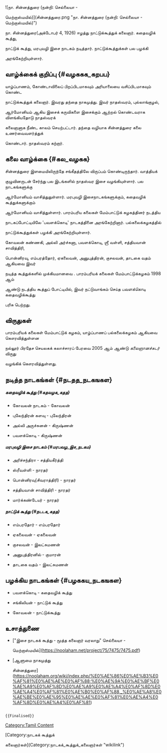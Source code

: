 ![நா. சின்னத்துரை (நன்றி: செல்லையா -
மெற்றாஸ்மயில்)](சின்னத்துரை.png "நா. சின்னத்துரை (நன்றி: செல்லையா - மெற்றாஸ்மயில்)")
நா. சின்னத்துரை(அக்டோபர் 4, 1926) ஈழத்து நாட்டுக்கூத்துக் கலைஞர். கதைவழிக் கூத்து,
நாட்டுக் கூத்து, மரபுவழி இசை நாடகம் நடித்தார். நாட்டுக்கூத்துக்கள் பல பழக்கி
அரங்கேற்றியுள்ளார்.

## வாழ்க்கைக் குறிப்பு {#வழககக_கறபப}

யாழ்ப்பாணம், கோண்டாவிலைப் பிறப்பிடமாகவும் அரியாலையை வசிப்பிடமாகவும் கொண்ட
நாட்டுக்கூத்துக் கலைஞர். இவரது தந்தை நாகமுத்து. இவர் நாதஸ்வரம், புல்லாங்குழல்,
ஆர்மோனியம் ஆகிய இசைக் கருவிகளை இசைக்கும் ஆற்றல் கொண்டவராக விளங்கியதோடு நாதஸ்வரக்
கலைஞனாக நீண்ட காலம் செயற்பட்டார். தந்தை வழியாக சின்னத்துரை கலை உணர்வைவளர்த்துக்
கொண்டார். நாதஸ்வரம் கற்றார்.

## கலை வாழ்க்கை {#கல_வழகக}

சின்னத்துரை இளமையிலிருந்தே சங்கீதத்திலே விருப்பம் கொண்டிருந்தார். வாத்தியக்
குழுவினருடன் சேர்ந்து பல இடங்களில் நாதஸ்வர இசை வழங்கியுள்ளார். பல நாடகங்களுக்கு
ஆர்மோனியம் வாசித்துதுள்ளார். மரபுவழி இசைநாடகங்களுக்கும், கதைவழிக் கூத்துக்களுக்கும்
ஆர்மோனியம் வாசித்துள்ளார். பாரம்பரிய கலைகள் மேம்பாட்டுக் கழகத்தினர் நடத்திய
நாடகப்போட்டியிலே 'பவளக்கொடி' நாடகத்தினை அரங்கேற்றினார். பல்கலைக்கழகத்தில்
நாட்டுக்கூத்துக்கள் பழக்கி அரங்கேற்றியுள்ளார்.

கோவலன் கண்ணகி, அல்லி அர்ச்சுனா, பவளக்கொடி, ஶ்ரீ வள்ளி, சத்தியவான் சாவித்திரி,
பொன்னிரவு, எம்பரத்தோர், ஏகலைவன், அனுபுத்திரன், குசலவன், தாடகை வதம் ஆகியவை இவர்
நடித்த கூத்துக்களில் முக்கியமானவை . பாரம்பரியக் கலைகள் மேம்பாட்டுக்கழகம் 1998 ஆம்
ஆண்டு நடத்திய கூத்துப் போட்டியில், இவர் நட்டுவாங்கம் செய்த *பவளக்கொடி* கதைவழிக்கூத்து
பரிசு பெற்றது.

## விருதுகள்

பாரம்பரியக் கலைகள் மேம்பாட்டுக் கழகம், யாழ்ப்பாணப் பல்கலைக்கழகம் ஆகியவை கௌரவித்துள்ளன

நல்லூர் பிரதேச செயலகக் கலாச்சாரப் பேரவை 2005 ஆம் ஆண்டு *கலைஞானச்சுடர்* விருது
வழங்கிக் கௌரவித்துள்ளது.

## நடித்த நாடகங்கள் {#நடதத_நடகஙகள}

##### கதைவழிக் கூத்து {#கதவழக_கதத}

-   கோவலன் நாடகம் - கோவலன்
-   புலேந்திரன் களவு - புலேந்திரன்
-   அல்லி அருச்சுனன் - கிருஷ்ணன்
-   பவளக்கொடி - கிருஷ்ணன்

##### மரபுவழி இசை நாடகம் {#மரபவழ_இச_நடகம}

-   அரிச்சந்திரா - சத்தியகீர்த்தி
-   ஸ்ரீவள்ளி - நாரதர்
-   பொன்னிரவு(சிவராத்திரி) - நாரதர்
-   சத்தியவான் சாவித்திரி - நாரதர்
-   மார்க்கண்டேயர் - நாரதர்

##### நாட்டுக் கூத்து {#நடடக_கதத}

-   எம்பரதோர் - எம்பரதோர்
-   ஏகலைவன் - ஏகலைவன்
-   குசலவன் - இலட்சுமணன்
-   அனுபுத்திரனில் - குமாரன்
-   தாடகை வதம் - இலட்சுமணன்

## பழக்கிய நாடகங்கள் {#பழககய_நடகஙகள}

-   பவளக்கொடி - கதைவழிக் கூத்து
-   சங்கிலியன் - நாட்டுக் கூத்து
-   கோவலன் - நாட்டுக்கூத்து

## உசாத்துணை

-   [\"இசை நாடகக் கூத்து - மூத்த கலைஞர் வரலாறு\" செல்லையா -
    மெற்றாஸ்மயில்](https://noolaham.net/project/75/7475/7475.pdf)
-   [ஆளுமை நாகமுத்து
    சின்னத்துரை](https://noolaham.org/wiki/index.php/%E0%AE%86%E0%AE%B3%E0%AF%81%E0%AE%AE%E0%AF%88:%E0%AE%9A%E0%AE%BF%E0%AE%A9%E0%AF%8D%E0%AE%A9%E0%AE%A4%E0%AF%8D%E0%AE%A4%E0%AF%81%E0%AE%B0%E0%AF%88,_%E0%AE%A8%E0%AE%BE%E0%AE%95%E0%AE%AE%E0%AF%81%E0%AE%A4%E0%AF%8D%E0%AE%A4%E0%AF%81)

```{=mediawiki}
{{Finalised}}
```
[Category:Tamil Content](Category:Tamil_Content "wikilink")
[Category:நாடகக் கூத்துக்
கலைஞர்கள்](Category:நாடகக்_கூத்துக்_கலைஞர்கள் "wikilink")
